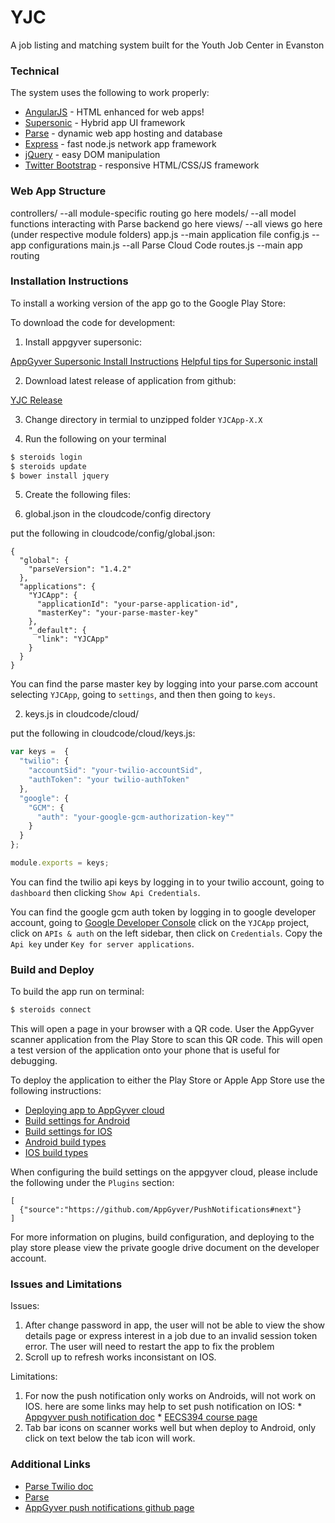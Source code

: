 # YJC

A job listing and matching system built for the Youth Job Center in Evanston


### Technical

The system uses the following to work properly:

* [AngularJS](https://angularjs.org/) - HTML enhanced for web apps!
* [Supersonic](http://www.appgyver.com/supersonic/ui) - Hybrid app UI framework
* [Parse](https://parse.com/) - dynamic web app hosting and database
* [Express](http://expressjs.com/) - fast node.js network app framework
* [jQuery](https://jquery.com/) - easy DOM manipulation
* [Twitter Bootstrap](http://getbootstrap.com/) - responsive HTML/CSS/JS framework


### Web App Structure

  controllers/   --all module-specific routing go here
  models/    --all model functions interacting with Parse backend go here
	views/    --all views go here (under respective module folders)
	app.js    --main application file
	config.js    --app configurations
	main.js    --all Parse Cloud Code
	routes.js    --main app routing
	
### Installation Instructions

  To install a working version of the app go to the Google Play Store:
  
  [YJC]:https://play.google.com/store/apps/details?id=com.yjc.yjcapp.playstore&hl=en

  To download the code for development:

  1. Install appgyver supersonic:
  
  [AppGyver Supersonic Install Instructions](https://academy.appgyver.com/installwizard)
  [Helpful tips for Supersonic install](http://www.cs.northwestern.edu/academics/courses/394/steroids-setup-tips.php)
 
  2. Download latest release of application from github:
  
  [YJC Release](https://github.com/eecs394-spr15/YJCApp/releases)

  3. Change directory in termial to unzipped folder `YJCApp-X.X`
  
  4. Run the following on your terminal
  
  ```sh
  $ steroids login
  $ steroids update
  $ bower install jquery
  ```

  5. Create the following files:
  
  1. global.json in the cloudcode/config directory
  
  put the following in cloudcode/config/global.json:

  ```
  {
    "global": {
      "parseVersion": "1.4.2"
    },
    "applications": {
      "YJCApp": {
        "applicationId": "your-parse-application-id",
        "masterKey": "your-parse-master-key"
      },
      "_default": {
        "link": "YJCApp"
      }
    }
  }
  ```
  
  You can find the parse master key by logging into your parse.com account selecting `YJCApp`, going to `settings`, and then then going to `keys`.
  
  2. keys.js in cloudcode/cloud/
  
  put the following in cloudcode/cloud/keys.js:

  ```javascript
  var keys =  {
    "twilio": {
      "accountSid": "your-twilio-accountSid",
      "authToken": "your twilio-authToken"
    },
    "google": {
      "GCM": {
        "auth": "your-google-gcm-authorization-key""
      }
    }
  };

  module.exports = keys;
  ```
  
  You can find the twilio api keys by logging in to your twilio account, going to `dashboard` then clicking `Show Api Credentials`.
  
  You can find the google gcm auth token by logging in to google developer account, going to [Google Developer Console](https://console.developers.google.com/) click on the `YJCApp` project, click on `APIs & auth` on the left sidebar, then click on `Credentials`. Copy the `Api key` under `Key for server applications`.
  
### Build and Deploy

  To build the app run on terminal:
  
  ```sh
  $ steroids connect
  ```
  
  This will open a page in your browser with a QR code. User the AppGyver scanner application from the Play Store to scan this QR code. This will open a test version of the application onto your phone that is useful for debugging.
  
  
  To deploy the application to either the Play Store or Apple App Store use the following instructions:
  
* [Deploying app to AppGyver cloud](http://docs.appgyver.com/tooling/build-service/build-settings/)
* [Build settings for Android](http://docs.appgyver.com/tooling/build-service/build-settings/build-settings-for-android/)
* [Build settings for IOS](http://docs.appgyver.com/tooling/build-service/build-settings/build-settings-for-ios/)
* [Android build types](http://docs.appgyver.com/tooling/build-service/build-settings/android-build-types/)
* [IOS build types](http://docs.appgyver.com/tooling/build-service/build-settings/ios-build-types/)
  
When configuring the build settings on the appgyver cloud, please include the following under the `Plugins` section:
  
  ```
  [
    {"source":"https://github.com/AppGyver/PushNotifications#next"}
  ]
  ```
  
  
  For more information on plugins, build configuration, and deploying to the play store please view the private google drive document on the developer account.
  
### Issues and Limitations

Issues:

  1. After change password in app, the user will not be able to view the show details page or express interest in a job due to an invalid session token error. The user will need to restart the app to fix the problem
  2. Scroll up to refresh works inconsistant on IOS.
 
Limitations:

  1. For now the push notification only works on Androids, will not work on IOS. here are some links may help to set push notification on IOS:
    * [Appgyver push notification doc](http://docs.appgyver.com/tooling/push-notifications/ios/)
    * [EECS394 course page](https://www.cs.northwestern.edu/academics/courses/394/ios-push-notification-steps.php)
  2. Tab bar icons on scanner works well but when deploy to Android, only click on text below the tab icon will work.
  
### Additional Links
  * [Parse Twilio doc](https://parse.com/docs/js/guide#cloud-code-modules-twilio)
  * [Parse](https://www.parse.com/)
  * [AppGyver push notifications github page](https://github.com/appgyver/pushnotifications)


  
  
